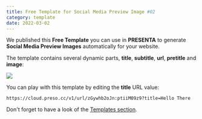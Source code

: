 ```yaml
---
title: Free Template for Social Media Preview Image #02
category: template
date: 2022-03-02
---
```


We published this **Free Template** you can use in **PRESENTA** to generate **Social Media Preview Images** automatically for your website.

The template contains several dynamic parts, **title**, **subtitle**, **url**, **pretitle** and **image**:

<div class="preview">

![](https://cloud.preso.cc/v1/url/zGywhb2oJn:ptiiM09z9)

</div>

You can play with this template by editing the **title** URL value:

```shell
https://cloud.preso.cc/v1/url/zGywhb2oJn:ptiiM09z9?title=Hello There
```



Don't forget to have a look of the [Templates section](/templates/).